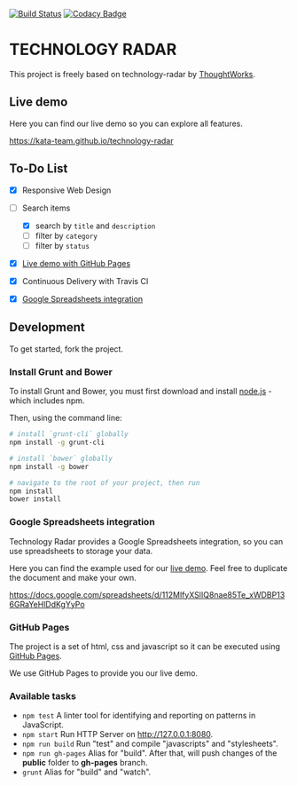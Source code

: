 [![Build Status](https://travis-ci.org/kata-team/technology-radar.svg?branch=master)](https://travis-ci.org/kata-team/technology-radar)
[![Codacy Badge](https://api.codacy.com/project/badge/Grade/b569c34b3b5d4b7db2fe54d808a0323b)](https://www.codacy.com/app/kata-team/technology-radar?utm_source=github.com&amp;utm_medium=referral&amp;utm_content=kata-team/technology-radar&amp;utm_campaign=Badge_Grade)

TECHNOLOGY RADAR
================

This project is freely based on technology-radar by [ThoughtWorks].


Live demo
---------

Here you can find our live demo so you can explore all features.

https://kata-team.github.io/technology-radar


To-Do List
----------

- [x] Responsive Web Design
- [ ] Search items
    - [x] search by `title` and `description`
    - [ ] filter by `category`
    - [ ] filter by `status`
- [x] [Live demo with GitHub Pages](#github-pages)
- [x] Continuous Delivery with Travis CI
- [x] [Google Spreadsheets integration](#google-spreadsheets-integration)


Development
-----------

To get started, fork the project.

### Install Grunt and Bower

To install Grunt and Bower, you must first download and install [node.js] - which includes npm.

Then, using the command line:

```sh
# install `grunt-cli` globally
npm install -g grunt-cli

# install `bower` globally
npm install -g bower

# navigate to the root of your project, then run
npm install
bower install
```

### Google Spreadsheets integration

Technology Radar provides a Google Spreadsheets integration, so you can use spreadsheets to storage your data.

Here you can find the example used for our [live demo](#live-demo). Feel free to duplicate the document and make your own.

https://docs.google.com/spreadsheets/d/112MlfyXSlIQ8nae85Te_xWDBP136GRaYeHlDdKgYyPo

### GitHub Pages

The project is a set of html, css and javascript so it can be executed using [GitHub Pages].

We use GitHub Pages to provide you our live demo.


### Available tasks

* `npm test`          A linter tool for identifying and reporting on patterns in JavaScript.
* `npm start`         Run HTTP Server on http://127.0.0.1:8080.
* `npm run build`     Run "test" and compile "javascripts" and "stylesheets".
* `npm run gh-pages`  Alias for "build". After that, will push changes of the **public** folder to **gh-pages** branch.
* `grunt`             Alias for "build" and "watch".


[node.js]: <https://nodejs.org/>
[ThoughtWorks]: <https://www.thoughtworks.com/radar>
[GitHub Pages]: <https://pages.github.com/>
